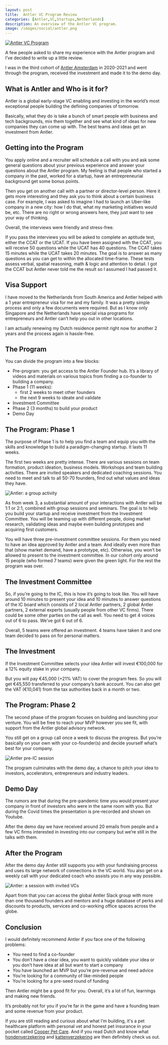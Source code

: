 ```yaml
---
layout: post
title:  Antler VC Program Review
categories: [Antler,VC,Startups,Netherlands]
description: An overview of the Antler VC program.
image: /images/social/antler.png
---
```


[![Antler VC Program](/images/antler.png)](/antler-vc-program-overview/)

A few people asked to share my experience with the Antler program and I’ve decided to write up a little review.

I was in the third cohort of [Antler Amsterdam](https://www.antler.co/amsterdam) in 2020-2021 and went through the program, received the investment and made it to the demo day.

## What is Antler and Who is it for?

Antler is a global early-stage VC enabling and investing in the world’s most exceptional people building the defining companies of tomorrow.

Basically, what they do is take a bunch of smart people with business and tech backgrounds, mix them together and see what kind of ideas for new companies they can come up with. The best teams and ideas get an investment from Antler.

<!-- more -->

## Getting into the Program

You apply online and a recruiter will schedule a call with you and ask some general questions about your previous experience and answer your questions about the Antler program. My feeling is that people who started a company in the past, worked for a startup, have an entrepreneurial background get some bonus points.

Then you get on another call with a partner or director-level person. Here it gets more interesting and they ask you to think about a certain business case. For example, I was asked to imagine I had to launch an Uber-like company in a new city: how I do that, what my marketing initiatives would be, etc. There are no right or wrong answers here, they just want to see your way of thinking.

Overall, the interviews were friendly and stress-free.

If you pass the interviews you will be asked to complete an aptitude test, either the CCAT or the UCAT. If you have been assigned with the CCAT, you will receive 50 questions while the UCAT has 40 questions. The CCAT takes 15 minutes while the UCAT takes 20 minutes. The goal is to answer as many questions as you can get to within the allocated time-frame. These tests assess verbal, spatial reasoning, math & logic and attention to detail. I got the CCAT but Antler never told me the result so I assumed I had passed it.

## Visa Support

I have moved to the Netherlands from South America and Antler helped with a 1 year entrepreneur visa for me and my family. It was a pretty simple process and only a few documents were required. But as I know only Singapore and the Netherlands have special visa programs for entrepreneurs and Antler can’t help you out in other locations.

I am actually renewing my Dutch residence permit right now for another 2 years and the process again is hassle-free.

## The Program

You can divide the program into a few blocks:
- Pre-program: you get access to the Antler Founder hub. It’s a library of videos and materials on various topics from finding a co-founder to building a company.
- Phase 1 (11 weeks):
  - first 2 weeks to meet other founders
  - the next 9 weeks to ideate and validate
- Investment Committee
- Phase 2 (3 months) to build your product
- Demo Day


## The Program: Phase 1

The purpose of Phase 1 is to help you find a team and equip you with the skills and knowledge to build a paradigm-changing startup. It lasts 11 weeks.

The first two weeks are pretty intense. There are various sessions on team formation, product ideation, business models. Workshops and team building activities. There are invited speakers and dedicated coaching sessions. You need to meet and talk to all 50-70 founders, find out what values and ideas they have.

![Antler: a group activity](/images/antler2.jpg)


As from week 3, a substantial amount of your interactions with Antler will be 1:1 or 2:1, combined with group sessions and seminars. The goal is to help you build your startup and receive investment from the Investment Committee. You will be teaming up with different people, doing market research, validating ideas and maybe even building prototypes and acquiring first customers.

You will have three pre-investment committee sessions. For them you need to have an idea approved by Antler and a team. And ideally even more than that (show market demand, have a prototype, etc). Otherwise, you won’t be allowed to present to the investment committee. In our cohort only around 15 people (who formed 7 teams) were given the green light. For the rest the program was over.

## The Investment Committee

So, if you’re going to the IC, this is how it’s going to look like. You will have around 10 minutes to present your idea and 10 minutes to answer questions of the IC board which consists of 2 local Antler partners, 2 global Antler partners, 2 external experts (usually people from other VC firms). There could be some other parties on the call as well. You need to get 4 voices out of 6 to pass. We’ve got 6 out of 6.

Overall, 5 teams were offered an investment. 4 teams have taken it and one team decided to pass on for personal matters.

## The Investment

If the Investment Committee selects your idea Antler will invest €100,000 for a 12% equity stake in your company.

But you will pay €45,000 (+21% VAT) to cover the program fees. So you will get €45,550 transferred to your company’s bank account. You can also get the VAT (€10,041) from the tax authorities back in a month or two.

## The Program: Phase 2

The second phase of the program focuses on building and launching your venture. You will be free to reach your MVP however you see fit, with support from the Antler global advisory network.

You still get on a group call once a week to discuss the progress. But you’re basically on your own with your co-founder(s) and decide yourself what’s best for your company.


![Antler pre-IC session](/images/antler3.jpg)

The program culminates with the demo day, a chance to pitch your idea to investors, accelerators, entrepreneurs and industry leaders.

## Demo Day

The rumors are that during the pre-pandemic time you would present your company in front of investors who were in the same room with you. But during the Covid times the presentation is pre-recorded and shown on Youtube.

After the demo day we have received around 20 emails from people and a few VC firms interested in investing into our company but we’re still in the talks with them.

## After the Program

After the demo day Antler still supports you with your fundraising process and uses its large network of connections in the VC world. You also get on a weekly call with your dedicated coach who assists you in any way possible.

![Antler: a session with invited VCs](/images/antler4.jpg)


Apart from that you can access the global Antler Slack group with more than one thousand founders and mentors and a huge database of perks and discounts to products, services and co-working office spaces across the globe.

##  Conclusion

I would definitely recommend Antler if you face one of the following problems:
- You need to find a co-founder
- You don’t have a clear idea, you want to quickly validate your idea or you don’t have idea at all but want to start a company
- You have launched an MVP but you’re pre-revenue and need advice
- You’re looking for a community of like-minded people
- You’re looking for a pre-seed round of funding

Then Antler might be a good fit for you. Overall, it’s a lot of fun, learnings and making new friends.

It’s probably not for you if you’re far in the game and have a founding team and some revenue from your product.

If you are still reading and curious about what I’m building, it's a pet healthcare platform with personal vet and honest pet insurance in your pocket called [Cooper Pet Care](https://cooperpetcare.com/). And if you read Dutch and know what [hondenverzekering](https://cooperpetcare.com/nl/hondenverzekering/) and [kattenverzekering](https://cooperpetcare.com/nl/kattenverzekering/) are then definitely check us out.

